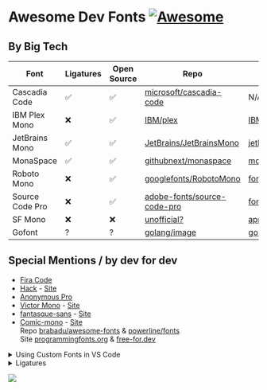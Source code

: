 # Awesome  Dev Fonts [![Awesome](https://awesome.re/badge.svg)](https://awesome.re)

## By Big Tech
| Font            | Ligatures | Open Source | Repo                              | Official Site |
| --------------- | --------- | ----------- | --------------------------------- | -------------- |
| Cascadia Code   | ✅         | ✅           | [microsoft/cascadia-code](https://github.com/microsoft/cascadia-code)             |  N/A |
| IBM Plex Mono   | ❌         | ✅           | [IBM/plex](https://github.com/IBM/plex) | [IBM/plex](https://github.com/IBM/plex) | [ibm.com](https://www.ibm.com/plex) |
| JetBrains Mono  | ✅         | ✅           | [JetBrains/JetBrainsMono](https://github.com/JetBrains/JetBrainsMono)             | [jetbrains.com](https://jetbrains.com/mono) |
| MonaSpace       | ✅         | ✅           | [githubnext/monaspace](https://github.com/githubnext/monaspace)                   | [monaspace.githubnext.com](https://monaspace.githubnext.com)
| Roboto Mono     | ❌         | ✅           | [googlefonts/RobotoMono](https://github.com/googlefonts/RobotoMono)               | [fonts.google.com](https://fonts.google.com/specimen/Roboto+Mono) |
| Source Code Pro | ❌         | ✅           | [adobe-fonts/source-code-pro](https://github.com/adobe-fonts/source-code-pro)     | [fonts.adobe.com](https://fonts.adobe.com/fonts/source-code-pro) |
| SF Mono         | ❌         | ❌           | [unofficial?](https://github.com/supercomputra/SF-Mono-Font)                      | [apple.com](https://developer.apple.com/fonts/) | 
| Gofont          | ?          | ?             | [golang/image](https://github.com/golang/image/tree/master/font/gofont/ttfs)      | [go.dev](https://go.dev/blog/go-fonts) | 

## Special Mentions / by dev for dev
<!-- | Fira Code       | ✅         | ✅           | [tonsky/FiraCode](https://github.com/tonsky/FiraCode)   | N/A |  -->
- [Fira Code](https://github.com/tonsky/FiraCode)
- [Hack](https://github.com/source-foundry/Hack) - [Site](https://sourcefoundry.org/hack/)
- [Anonymous Pro](https://www.marksimonson.com/fonts/view/anonymous/)
- [Victor Mono](https://github.com/rubjo/victor-mono) -  [Site](https://rubjo.github.io/victor-mono/)
- [fantasque-sans](https://github.com/belluzj/fantasque-sans) - [Site](https://fontlibrary.org/en/font/fantasque-sans-mono)
- [Comic-mono](https://github.com/dtinth/comic-mono-font) - [Site](https://dtinth.github.io/comic-mono-font/)  
Repo  [brabadu/awesome-fonts](https://github.com/brabadu/awesome-fonts) & [powerline/fonts](https://github.com/powerline/fonts)  
Site  [programmingfonts.org](https://www.programmingfonts.org/)  & [free-for.dev](https://free-for.dev/#/?id=font)  


<details>
  <summary>Using Custom Fonts in VS Code</summary>
  <h3> Using Custom Fonts in VS Code </h3>
To apply custom fonts in Visual Studio Code, follow these steps:

Press <kbd>Ctrl</kbd> / <kbd>Cmd</kbd> + <kbd>Shift</kbd> + <kbd>P</kbd>  
Search for “Open User Settings (JSON)”  
Add or update this line:  
`"editor.fontFamily": "'Font Name', 'Backup Font', monospace"`  

Example:
I personally use Fira Code, so my basic setting looks like this:  
`"editor.fontFamily": "'Fira Code', monospace"`  
My full font fallback list is:  
`editor.fontFamily": "'Fira Code', 'Monaspace Argon', 'Cascadia Code', monospace"`  
> If I want to use Monaspace Argon without deleting Fira Code from my device and without removing it from the VS Code settings JSON file, I have to move Monaspace Argon to the beginning of the list.

<h3> How It Works </h3>
This setting defines a font fallback list — similar to how CSS handles fonts. VS Code tries each font from left to right:

#### Specific Font Names  
These must be installed on your system:  
- 'Fira Code' — a developer-friendly font with ligatures.  
- 'Monaspace Argon' — part of GitHub’s modern monospaced font family.  
- 'Cascadia Code' — Microsoft’s coding font with ligature support.  
(Quotes are needed for names with spaces.)

#### Generic Font Family

`monospace` — a system default monospaced font (e.g., Courier).  
Used only if none of the specified fonts are available.  

This ensures your editor always uses a monospaced font — even if some aren't installed.

</details>


<details>
  <summary> Ligatures </summary>
  I didn’t know how symbols like !== and => change their appearance. Since I didn’t even know the name of this feature (ligatures), it was hard to search for it.

On Windows, VS Code’s default fonts like Consolas, Courier New, which already have ligature support. So you don’t have to install Fira Code. (You can if you want to, but it’s not mandatory — that’s what I’m saying.)  
To on Ligatures- Press <kbd>Ctrl</kbd> / <kbd>Cmd</kbd> + <kbd>Shift</kbd> + <kbd>P</kbd>  
Search for “Open User Settings (JSON)”  
Then just search for “ligatures” in json file, go to Edit in settings.json, and set:
`"editor.fontLigatures": true`
That’s it — you're done! (By default, it’s set to false.) 
</details>


![](https://repostats.deno.dev/2u841r/awesome-dev-fonts)
